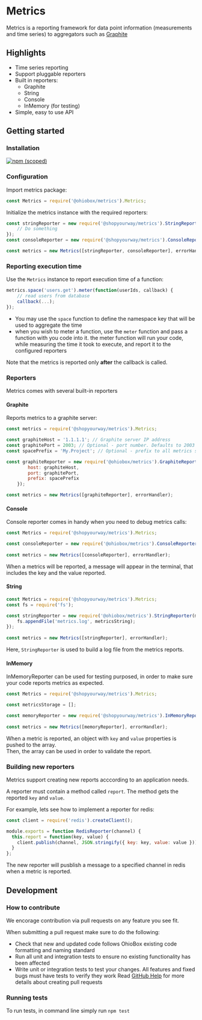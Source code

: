 # Metrics
Metrics is a reporting framework for data point information (measurements and time series) to aggregators such as [Graphite](https://graphiteapp.org/)

## Highlights
* Time series reporting
* Support pluggable reporters
* Built in reporters:
	* Graphite
	* String
	* Console
	* InMemory (for testing)
* Simple, easy to use API

## Getting started
### Installation
[![npm (scoped)](https://img.shields.io/npm/v/@shopyourway/metrics.svg)](https://www.npmjs.com/package/@shopyourway/metrics)

### Configuration
Import metrics package:
```js
const Metrics = require('@ohiobox/metrics').Metrics;
```
Initialize the metrics instance with the required reporters:
```js
const stringReporter = new require('@shopyourway/metrics').StringReporter(metricString => {
	// Do something
});
const consoleReporter = new require('@shopyourway/metrics').ConsoleReporter();

const metrics = new Metrics([stringReporter, consoleReporter], errorHandler);
```

### Reporting execution time
Use the `Metrics` instance to report execution time of a function:
```js
metrics.space('users.get').meter(function(userIds, callback) {
	// read users from database
	callback(...);
});
```
* You may use the `space` function to define the namespace key that will be used to aggregate the time
* when you wish to meter a function, use the `meter` function and pass a function with you code into it. the meter function will run your code, while measuring the time it took to execute, and report it to the configured reporters 

Note that the metrics is reported only **after** the callback is called.

### Reporters
Metrics comes with several built-in reporters
#### Graphite
Reports metrics to a graphite server:
```js
const metrics = require('@shopyourway/metrics').Metrics;

const graphiteHost = '1.1.1.1'; // Graphite server IP address
const graphitePort = 2003; // Optional - port number. Defaults to 2003
const spacePrefix = 'My.Project'; // Optional - prefix to all metrics spaces

const graphiteReporter = new require('@ohiobox/metrics').GraphiteReporter({
		host: graphiteHost,
		port: graphitePort,
		prefix: spacePrefix
	});

const metrics = new Metrics([graphiteReporter], errorHandler);
```

#### Console
Console reporter comes in handy when you need to debug metrics calls:
```js
const Metrics = require('@shopyourway/metrics').Metrics;

const consoleReporter = new require('@ohiobox/metrics').ConsoleReporter();
	
const metrics = new Metrics([consoleReporter], errorHandler);
```
When a metrics will be reported, a message will appear in the terminal, that includes the key and the value reported.

#### String
```js
const Metrics = require('@shopyourway/metrics').Metrics;
const fs = require('fs');

const stringReporter = new require('@ohiobox/metrics').StringReporter(metricString => {
	fs.appendFile('metrics.log', metricsString);
});
	
const metrics = new Metrics([stringReporter], errorHandler);
```
Here, `StringReporter` is used to build a log file from the metrics reports.

#### InMemory
InMemoryReporter can be used for testing purposed, in order to make sure your code reports metrics as expected.
```js
const Metrics = require('@shopyourway/metrics').Metrics;

const metricsStorage = [];

const memoryReporter = new require('@shopyourway/metrics').InMemoryReporter(metricsStorage);
	
const metrics = new Metrics([memoryReporter], errorHandler);
```
When a metric is reported, an object with `key` and `value` properties is pushed to the array.<br/>
Then, the array can be used in order to validate the report.

### Building new reporters
Metrics support creating new reports acccording to an application needs.

A reporter must contain a method called `report`. The method gets the reported `key` and `value`. 

For example, lets see how to implement a reporter for redis:
```js
const client = require('redis').createClient();

module.exports = function RedisReporter(channel) {
  this.report = function(key, value) {
    client.publish(channel, JSON.stringify({ key: key, value: value }));
  }
};
```
The new reporter will pusblish a message to a specified channel in redis when a metric is reported.

## Development

### How to contribute
We encorage contribution via pull requests on any feature you see fit.

When submitting a pull request make sure to do the following:
* Check that new and updated code follows OhioBox existing code formatting and naming standard
* Run all unit and integration tests to ensure no existing functionality has been affected
* Write unit or integration tests to test your changes. All features and fixed bugs must have tests to verify they work
Read [GitHub Help](https://help.github.com/articles/about-pull-requests/) for more details about creating pull requests

### Running tests
To run tests, in command line simply run `npm test`
